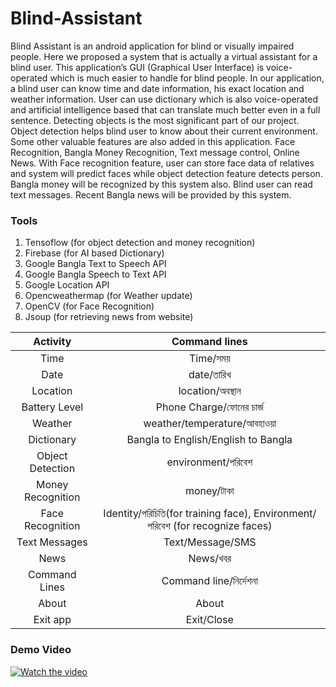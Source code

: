 # Blind-Assistant
Blind Assistant is an android application for blind or visually impaired people. Here we proposed a system that is actually a virtual assistant for a blind user. This application’s GUI (Graphical User Interface) is voice-operated which is much easier to handle for blind people. In our application, a blind user can know time and date information, his exact location and weather information. User can use dictionary which is also voice-operated and artificial intelligence based that can translate much better even in a full sentence. Detecting objects is the most significant part of our project. Object detection helps blind user to know about their current environment. Some other valuable features are also added in this application. Face Recognition, Bangla Money Recognition, Text message control, Online News. With Face recognition feature, user can store face data of relatives and system will predict faces while object detection feature detects person. Bangla money will be recognized by this system also. Blind user can read text messages. Recent Bangla news will be provided by this system.

### Tools
1. Tensoflow (for object detection and money recognition)
2. Firebase (for AI based Dictionary)
3. Google Bangla Text to Speech API
4. Google Bangla Speech to Text API
5. Google Location API
6. Opencweathermap (for Weather update)
7. OpenCV (for Face Recognition)
8. Jsoup (for retrieving news from website)

|Activity|Command lines|
|:-------------:|:------------:|
|Time|Time/সময়|                                   
|Date|date/তারিখ|                                  
|Location|location/অবস্থান|
|Battery Level|Phone Charge/ফোনের চার্জ|
|Weather|weather/temperature/আবহাওয়া|
|Dictionary|Bangla to English/English to Bangla|
|Object Detection|environment/পরিবেশ|
|Money Recognition|money/টাকা|
|Face Recognition|Identity/পরিচিতি(for training face), Environment/পরিবেশ (for recognize faces)|
|Text Messages|Text/Message/SMS|
|News|News/খবর|
|Command Lines|Command line/নির্দেশনা|
|About|About|
|Exit app|Exit/Close|

### Demo Video
[![Watch the video](https://gifs.com/gif/blind-assistant-q7z9pk)](https://www.youtube.com/watch?v=Z4lTI1dJPIc)

